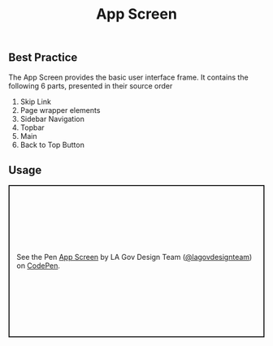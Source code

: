 ﻿---
title: App Screen
summary: The App Screen is the container for your digital product.
tags: basic view, sidenav, topbar
layout: guide
eleventyNavigation:
  key: App Screen
  parent: Components
  order: 20
  excerpt: The App Screen is the container for your digital product.
  img: /img/illustrations/illus-app-screen.svg
---

## Best Practice

The App Screen provides the basic user interface frame. It contains the following 6 parts, presented in their source order

1. Skip Link
1. Page wrapper elements
1. Sidebar Navigation
1. Topbar
1. Main
1. Back to Top Button

## Usage

<p class="codepen" data-height="300" data-default-tab="result" data-slug-hash="VYwgdYa" data-pen-title="App Screen" data-editable="true" data-user="lagovdesignteam" style="height: 300px; box-sizing: border-box; display: flex; align-items: center; justify-content: center; border: 2px solid; margin: 1em 0; padding: 1em;">
  <span>See the Pen <a href="https://codepen.io/lagovdesignteam/pen/VYwgdYa">
  App Screen</a> by LA Gov Design Team (<a href="https://codepen.io/lagovdesignteam">@lagovdesignteam</a>)
  on <a href="https://codepen.io">CodePen</a>.</span>
</p>
<script async src="https://public.codepenassets.com/embed/index.js"></script>
